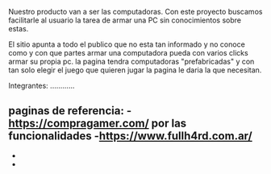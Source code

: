 Nuestro producto van a ser las computadoras.
Con este proyecto buscamos facilitarle al usuario la tarea de armar una PC sin conocimientos sobre estas. 

El sitio apunta a todo el publico que no esta tan informado y no conoce como y con que partes armar una computadora pueda con varios clicks armar su propia pc. la pagina tendra computadoras "prefabricadas" y con tan solo elegir el juego que quieren jugar la pagina le daria la que necesitan.


Integrantes: ............







paginas de referencia: 
-https://compragamer.com/      por las funcionalidades
-https://www.fullh4rd.com.ar/
-
-
-
